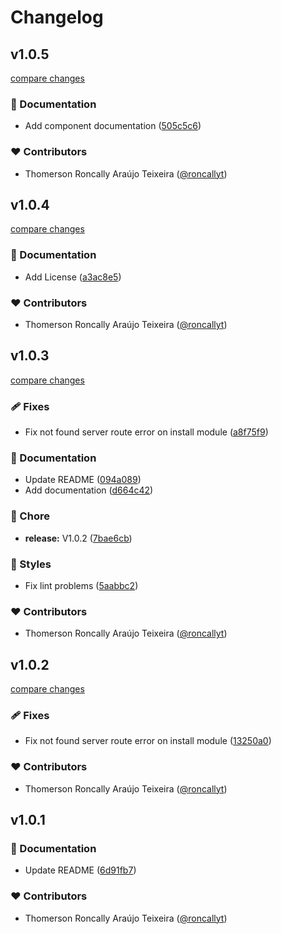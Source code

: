 # Changelog


## v1.0.5

[compare changes](https://github.com/roncallyt/nuxt-listmonk/compare/v1.0.4...v1.0.5)

### 📖 Documentation

- Add component documentation ([505c5c6](https://github.com/roncallyt/nuxt-listmonk/commit/505c5c6))

### ❤️ Contributors

- Thomerson Roncally Araújo Teixeira ([@roncallyt](https://github.com/roncallyt))

## v1.0.4

[compare changes](https://github.com/roncallyt/nuxt-listmonk/compare/v1.0.3...v1.0.4)

### 📖 Documentation

- Add License ([a3ac8e5](https://github.com/roncallyt/nuxt-listmonk/commit/a3ac8e5))

### ❤️ Contributors

- Thomerson Roncally Araújo Teixeira ([@roncallyt](https://github.com/roncallyt))

## v1.0.3

[compare changes](https://github.com/roncallyt/nuxt-listmonk/compare/v1.0.1...v1.0.3)

### 🩹 Fixes

- Fix not found server route error on install module ([a8f75f9](https://github.com/roncallyt/nuxt-listmonk/commit/a8f75f9))

### 📖 Documentation

- Update README ([094a089](https://github.com/roncallyt/nuxt-listmonk/commit/094a089))
- Add documentation ([d664c42](https://github.com/roncallyt/nuxt-listmonk/commit/d664c42))

### 🏡 Chore

- **release:** V1.0.2 ([7bae6cb](https://github.com/roncallyt/nuxt-listmonk/commit/7bae6cb))

### 🎨 Styles

- Fix lint problems ([5aabbc2](https://github.com/roncallyt/nuxt-listmonk/commit/5aabbc2))

### ❤️ Contributors

- Thomerson Roncally Araújo Teixeira ([@roncallyt](https://github.com/roncallyt))

## v1.0.2

[compare changes](https://github.com/roncallyt/nuxt-listmonk/compare/v1.0.1...v1.0.2)

### 🩹 Fixes

- Fix not found server route error on install module ([13250a0](https://github.com/roncallyt/nuxt-listmonk/commit/13250a0))

### ❤️ Contributors

- Thomerson Roncally Araújo Teixeira ([@roncallyt](https://github.com/roncallyt))

## v1.0.1


### 📖 Documentation

- Update README ([6d91fb7](https://github.com/roncallyt/nuxt-listmonk/commit/6d91fb7))

### ❤️ Contributors

- Thomerson Roncally Araújo Teixeira ([@roncallyt](https://github.com/roncallyt))

